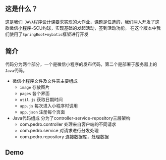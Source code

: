 ## 这是什么？

这是我们` JAVA`程序设计课要求实现的大作业，课题是任选的，我们两人开发了这款微信小程序-SCU约球，实现基础的发起活动，签到活动功能。
在这个版本中我们使用了`SpringBoot+mybatis`框架进行开发


## 简介

代码分为两个部分，一个是微信小程序的发布代码，第二个是部署于服务器上的`Java`代码。

- 微信小程序文件及文件夹主要组成
    - `image` 存放图片
    - `pages` 各个界面
    - `util.js` 获取日期时间
    - `app.js` 每次进入小程序时调用
    - `app.json` 注册每个页面
- Java代码组成
    分为了controller-service-repository三层架构
    - com.pedro.controller
        处理来自客户端的不同请求
    - com.pedro.service
        对请求进行分发处理
    - com.pedro.repository
        连接数据库，处理数据
    
    
## Demo

